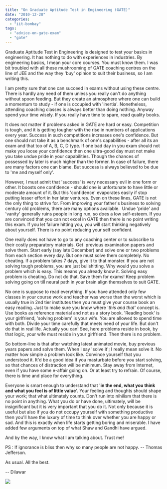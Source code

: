 ```yaml
---
title: "On Graduate Aptitude Test in Engineering (GATE)"
date: "2010-12-28"
categories: 
  - "iit-bombay"
tags: 
  - "advice-on-gate-exam"
  - "gate"
---
```


Graduate Aptitude Test in Engineering is designed to test your basics in engineering. It has nothing to do with experiences in industries. By engineering basics, I mean your core courses. You must know them. I was bit troubled with all these mushrooming of GATE coaching centres on the line of JEE and the way they 'buy' opinion to suit their business, so I am writing this.  
  
I am pretty sure that one can succeed in exams without using these centre. There is hardly any need of them unless you really can't do anything without spoon feeding. But they create an atmosphere where one can build a momentum to study - if one is occupied with 'inertia'. Nonetheless, attending coaching classes is always better than doing nothing. Anyway spend your time wisely. If you really have time to spare, read quality books.  
  
It does not matter if problems asked in GATE are hard or easy. Competition is tough, and it is getting tougher with the rise in numbers of applications every year. Success in such competitions increases one's confidence. But one should not take it as a benchmark of one's capabilities - after all its an exam and that too of A, B, C, D type. If one bad day in you exam should not make you loose your confidence then one ultra-good day must not make you take undue pride in your capabilities. Though the chances of possessed by later is much higher than the former. In case of failure, there are many factors one can blame. But success is always believed to be due to 'me and myself only'.  
  
However, I must admit that 'success' is very necessary evil in one form or other. It boosts one confidence - should one is unfortunate to have little or moderate amount of it. But this 'confidence' evaporates easily if stop putting lesser effort in her later ventures. Even on these lines, GATE is not the only thing to strive for. From improving your father's business to solving century old problems, there are many options available.  Undue 'pride' and 'vanity' generally ruins people in long run, so does a low self-esteem. If you are convinced that you can not excel in GATE then there is no point writing this exam. If you let failure hitting you, you will start thinking negatively about yourself. There is no point reducing your self confident.  
  
One really does not have to go to any coaching center or to subscribe to their costly preparatory materials. Get  previous examination papers and solve them. Start early (say late December) and solve one or two problems from each section every day. But one must solve them completely. No cheating. If a problem takes 7 days, give it to that monster. If you are not solving tough problems, you are just bullshitting. Why would you solve a problem which is easy. This means you already know it. Solving easy problem is cheating. Do not do that. Save them for exams! Keep problem solving going on till neural path in your brain align themselves to suit GATE.  
  
No one is suppose to read everything. If you have attended only few classes in your course work and teacher was worse than the worst which is usually true in 2nd tier institutes then you must give your course book an easy reading. Just to make sure you know where '_this and that_' concept is. Use books as reference material and not as a story book. 'Reading book' is your girlfriend, 'solving problem' is your wife. You are allowed to spend time with both. Divide your time carefully that meets need of your life. But don't do that in real life. Actually you can! See, here problems reside in book, by that logic, your wife must reside in your girlfriend. Then there is no problem.  
  
So bottom-line is that after watching latest animated movie, buy previous years papers and solve them. When I say 'solve it'; I really mean solve it. No matter how simple a problem look like. Convince yourself that you understood it. It'd be a good idea if you masturbate before you start solving, so that chances of distraction will be minimum. Stay away from Internet, even if you have some e-affair going on. Or at least try to refrain. Of course, there is time and place for everything.  
  
Everyone is smart enough to understand that '**in the end, what you think and what you feel is of little value**'. Your feeling and thoughts should shape your work; that what ultimately counts. Don't run into nihilism that there is no point in anything. What you do or have done, ultimately, will be insignificant but it is very important that you do it. Not only because it is useful but also If you do not occupy yourself with something productive then you'll have the luxury of time to think over whether you are happy or sad. And this is exactly when life starts getting boring and miserable. I have added few arguments on top of what Shaw and Gandhi have argued.  
  
And by the way, I know what I am talking about. Trust me!  
  
PS : If ignorance is bliss then why so many people are not happy. -- Thomas Jefferson.  
  
As usual. All the best.  
  
\-- 
Dilawar

![](https://blogger.googleusercontent.com/tracker/3794193585985230867-2996980235093095777?l=dilawarsays.blogspot.com)
